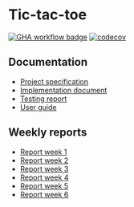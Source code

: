 # Tic-tac-toe

[![GHA workflow badge](https://github.com/liinu-a/tic-tac-toe/workflows/CI/badge.svg)](https://github.com/liinu-a/tic-tac-toe/actions)
[![codecov](https://codecov.io/github/liinu-a/tic-tac-toe/graph/badge.svg?token=KOQ5TVM1L3)](https://codecov.io/github/liinu-a/tic-tac-toe)

## Documentation
- [Project specification](https://github.com/liinu-a/tic-tac-toe/blob/main/documentation/project_specification.md)
- [Implementation document](https://github.com/liinu-a/tic-tac-toe/blob/main/documentation/implementation_document.md)
- [Testing report](https://github.com/liinu-a/tic-tac-toe/blob/main/documentation/testing.md)
- [User guide](https://github.com/liinu-a/tic-tac-toe/blob/main/documentation/user_guide.md)

## Weekly reports
- [Report week 1](https://github.com/liinu-a/tic-tac-toe/blob/main/documentation/weekly_reports/report_week1.md)
- [Report week 2](https://github.com/liinu-a/tic-tac-toe/blob/main/documentation/weekly_reports/report_week2.md)
- [Report week 3](https://github.com/liinu-a/tic-tac-toe/blob/main/documentation/weekly_reports/report_week3.md)
- [Report week 4](https://github.com/liinu-a/tic-tac-toe/blob/main/documentation/weekly_reports/report_week4.md)
- [Report week 5](https://github.com/liinu-a/tic-tac-toe/blob/main/documentation/weekly_reports/report_week5.md)
- [Report week 6](https://github.com/liinu-a/tic-tac-toe/blob/main/documentation/weekly_reports/report_week6.md)

